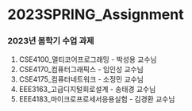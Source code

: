 # 2023SPRING_Assignment
### 2023년 봄학기 수업 과제
1. CSE4100_멀티코어프로그래밍 - 박성용 교수님
2. CSE4170_컴퓨터그래픽스 - 임인성 교수님
3. CSE4175_컴퓨터네트워크 - 소정민 교수님
4. EEE3163_고급디지털회로설계 - 송태경 교수님
5. EEE4183_마이크로프로세서응용실험 - 김경환 교수님
